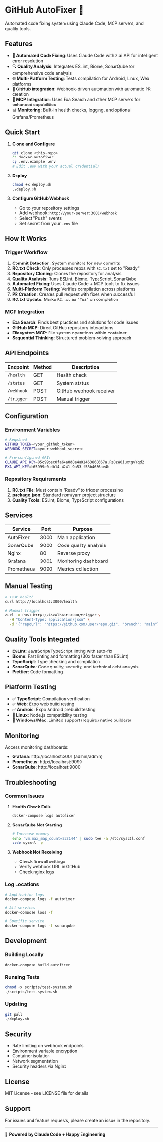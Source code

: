 # GitHub AutoFixer 🤖

Automated code fixing system using Claude Code, MCP servers, and quality tools.

## Features

- 🔄 **Automated Code Fixing**: Uses Claude Code with z.ai API for intelligent error resolution
- 🔍 **Quality Analysis**: Integrates ESLint, Biome, SonarQube for comprehensive code analysis
- 🌐 **Multi-Platform Testing**: Tests compilation for Android, Linux, Web platforms
- 🔗 **GitHub Integration**: Webhook-driven automation with automatic PR creation
- 🧠 **MCP Integration**: Uses Exa Search and other MCP servers for enhanced capabilities
- 📊 **Monitoring**: Built-in health checks, logging, and optional Grafana/Prometheus

## Quick Start

1. **Clone and Configure**
   ```bash
   git clone <this-repo>
   cd docker-autofixer
   cp .env.example .env
   # Edit .env with your actual credentials
   ```

2. **Deploy**
   ```bash
   chmod +x deploy.sh
   ./deploy.sh
   ```

3. **Configure GitHub Webhook**
   - Go to your repository settings
   - Add webhook: `http://your-server:3000/webhook`
   - Select "Push" events
   - Set secret from your `.env` file

## How It Works

### Trigger Workflow
1. **Commit Detection**: System monitors for new commits
2. **RC.txt Check**: Only processes repos with `RC.txt` set to "Ready"
3. **Repository Cloning**: Clones the repository for analysis
4. **Quality Analysis**: Runs ESLint, Biome, TypeScript, SonarQube
5. **Automated Fixing**: Uses Claude Code + MCP tools to fix issues
6. **Multi-Platform Testing**: Verifies compilation across platforms
7. **PR Creation**: Creates pull request with fixes when successful
8. **RC.txt Update**: Marks `RC.txt` as "Yes" on completion

### MCP Integration
- **Exa Search**: Finds best practices and solutions for code issues
- **GitHub MCP**: Direct GitHub repository interactions
- **Filesystem MCP**: File system operations within container
- **Sequential Thinking**: Structured problem-solving approach

## API Endpoints

| Endpoint | Method | Description |
|----------|--------|-------------|
| `/health` | GET | Health check |
| `/status` | GET | System status |
| `/webhook` | POST | GitHub webhook receiver |
| `/trigger` | POST | Manual trigger |

## Configuration

### Environment Variables

```bash
# Required
GITHUB_TOKEN=<your_github_token>
WEBHOOK_SECRET=<your_webhook_secret>

# Pre-configured APIs
CLAUDE_API_KEY=85c99bec0fa64a0d8a4a01463868667a.RsDzW0iuxtgvYqd2
EXA_API_KEY=b65999c0-db14-4241-9a53-f58b4656ae4b
```

### Repository Requirements

1. **RC.txt File**: Must contain "Ready" to trigger processing
2. **package.json**: Standard npm/yarn project structure
3. **Quality Tools**: ESLint, Biome, TypeScript configurations

## Services

| Service | Port | Purpose |
|---------|------|---------|
| AutoFixer | 3000 | Main application |
| SonarQube | 9000 | Code quality analysis |
| Nginx | 80 | Reverse proxy |
| Grafana | 3001 | Monitoring dashboard |
| Prometheus | 9090 | Metrics collection |

## Manual Testing

```bash
# Test health
curl http://localhost:3000/health

# Manual trigger
curl -X POST http://localhost:3000/trigger \
  -H "Content-Type: application/json" \
  -d '{"repoUrl": "https://github.com/user/repo.git", "branch": "main"}'
```

## Quality Tools Integrated

- **ESLint**: JavaScript/TypeScript linting with auto-fix
- **Biome**: Fast linting and formatting (30x faster than ESLint)
- **TypeScript**: Type checking and compilation
- **SonarQube**: Code quality, security, and technical debt analysis
- **Prettier**: Code formatting

## Platform Testing

- ✅ **TypeScript**: Compilation verification
- ✅ **Web**: Expo web build testing
- ✅ **Android**: Expo Android prebuild testing
- 🔄 **Linux**: Node.js compatibility testing
- 🔄 **Windows/Mac**: Limited support (requires native builders)

## Monitoring

Access monitoring dashboards:
- **Grafana**: http://localhost:3001 (admin/admin)
- **Prometheus**: http://localhost:9090
- **SonarQube**: http://localhost:9000

## Troubleshooting

### Common Issues

1. **Health Check Fails**
   ```bash
   docker-compose logs autofixer
   ```

2. **SonarQube Not Starting**
   ```bash
   # Increase memory
   echo 'vm.max_map_count=262144' | sudo tee -a /etc/sysctl.conf
   sudo sysctl -p
   ```

3. **Webhook Not Receiving**
   - Check firewall settings
   - Verify webhook URL in GitHub
   - Check nginx logs

### Log Locations

```bash
# Application logs
docker-compose logs -f autofixer

# All services
docker-compose logs -f

# Specific service
docker-compose logs -f sonarqube
```

## Development

### Building Locally

```bash
docker-compose build autofixer
```

### Running Tests

```bash
chmod +x scripts/test-system.sh
./scripts/test-system.sh
```

### Updating

```bash
git pull
./deploy.sh
```

## Security

- Rate limiting on webhook endpoints
- Environment variable encryption
- Container isolation
- Network segmentation
- Security headers via Nginx

## License

MIT License - see LICENSE file for details

## Support

For issues and feature requests, please create an issue in the repository.

---

🤖 **Powered by Claude Code + Happy Engineering**